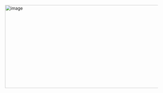 
<img width="642" height="273" alt="image" src="https://github.com/user-attachments/assets/5a277c12-b893-4d9a-bca7-02ce849490a7" />
